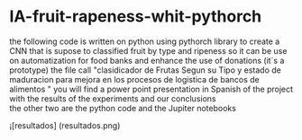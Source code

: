 # IA-fruit-rapeness-whit-pythorch
the following code is written  on python using pythorch  library to create a CNN that is supose to classified fruit by type  and ripeness so it can be use on automatization for food banks and enhance  the use of donations (it´s a prototype)
the file call  "clasidicador de Frutas Segun su Tipo y estado de maduracion para mejora en los procesos de logistica de bancos de alimentos " you will find  a power point presentation in Spanish of the project with the results of the experiments and our conclusions  
the other two are the python code and the Jupiter notebooks

¡[resultados] (resultados.png)
